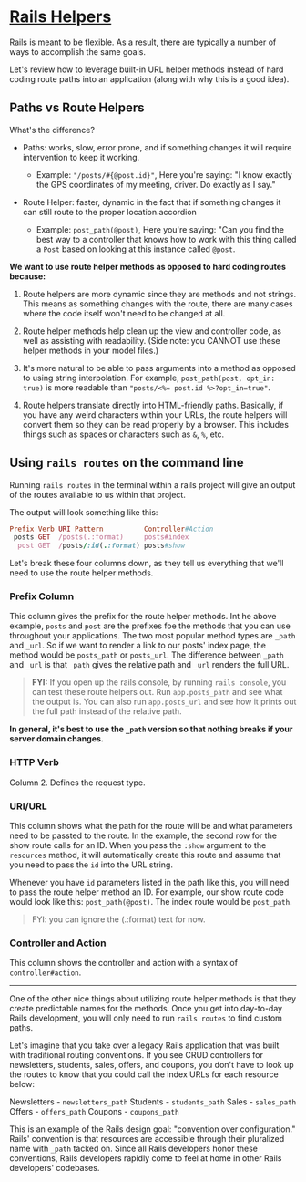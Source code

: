# [Rails Helpers](https://github.com/saramccombs/rails-url-helpers-readme-online-web-pt-081219)

Rails is meant to be flexible. As a result, there are typically a number of ways to accomplish the same goals. 

Let's review how to leverage built-in URL helper methods instead of hard coding route paths into an application (along with why this is a good idea).

## Paths vs Route Helpers

What's the difference? 

- Paths: works, slow, error prone, and if something changes it will require intervention to keep it working.

  - Example: `"/posts/#{@post.id}"`, Here you're saying: "I know exactly the GPS coordinates of my meeting, driver. Do exactly as I say."

- Route Helper: faster, dynamic in the fact that if something changes it can still route to the proper location.accordion

  - Example: `post_path(@post)`, Here you're saying: "Can you find the best way to a controller that knows how to work with this thing called a `Post` based on looking at this instance called `@post`.

**We want to use route helper methods as opposed to hard coding routes because:**

1. Route helpers are more dynamic since they are methods and not strings. This means as something changes with the route, there are many cases where the code itself won't need to be changed at all.

2. Route helper methods help clean up the view and controller code, as well as assisting with readability. (Side note: you CANNOT use these helper methods in your model files.)

3. It's more natural to be able to pass arguments into a method as opposed to using string interpolation. For example, `post_path(post, opt_in: true)` is more readable than `"posts/<%= post.id %>?opt_in=true"`.

4. Route helpers translate directly into HTML-friendly paths. Basically, if you have any weird characters within your URLs, the route helpers will convert them so they can be read properly by a browser. This includes things such as spaces or characters such as `&`, `%`, etc.

## Using `rails routes` on the command line

Running `rails routes` in the terminal within a rails project will give an output of the routes available to us within that project.

The output will look something like this:
```ruby
Prefix Verb URI Pattern          Controller#Action
 posts GET  /posts(.:format)     posts#index
  post GET  /posts/:id(.:format) posts#show
```

Let's break these four columns down, as they tell us everything that we'll need to use the route helper methods.

### Prefix Column

This column gives the prefix for the route helper methods. Int he above example, `posts` and `post` are the prefixes foe the methods that you can use throughout your applications. The two most popular method types are `_path` and `_url`. So if we want to render a link to our posts' index page, the method would be `posts_path` or `posts_url`. The difference between `_path` and `_url` is that `_path` gives the relative path and `_url` renders the full URL.

>**FYI:** If you open up the rails console, by running `rails console`, you can test these route helpers out. Run `app.posts_path` and see what the output is. You can also run `app.posts_url` and see how it prints out the full path instead of the relative path. 

**In general, it's best to use the `_path` version so that nothing breaks if your server domain changes.**

### HTTP Verb

Column 2. Defines the request type.

### URI/URL

This column shows what the path for the route will be and what parameters need to be passted to the route. In the example, the second row for the show route calls for an ID. When you pass the `:show` argument to the `resources` method, it will automatically create this route and assume that you need to pass the `id` into the URL string.

Whenever you have `id` parameters listed in the path like this, you will need to pass the route helper method an ID. For example, our show route code would look like this: `post_path(@post)`. The index route would be `post_path`.

>FYI: you can ignore the (.:format) text for now.

### Controller and Action

This column shows the controller and action with a syntax of `controller#action`.

----

One of the other nice things about utilizing route helper methods is that they create predictable names for the methods. Once you get into day-to-day Rails development, you will only need to run `rails routes` to find custom paths.

Let's imagine that you take over a legacy Rails application that was built with traditional routing conventions. If you see CRUD controllers for newsletters, students, sales, offers, and coupons, you don't have to look up the routes to know that you could call the index URLs for each resource below:

Newsletters - `newsletters_path`
Students - `students_path`
Sales - `sales_path`
Offers - `offers_path`
Coupons - `coupons_path`

This is an example of the Rails design goal: "convention over configuration." Rails' convention is that resources are accessible through their pluralized name with `_path` tacked on. Since all Rails developers honor these conventions, Rails developers rapidly come to feel at home in other Rails developers' codebases.